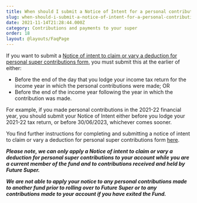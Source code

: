 ```yaml
---
title: When should I submit a Notice of Intent for a personal contribution?
slug: when-should-i-submit-a-notice-of-intent-for-a-personal-contribution
date: 2021-11-14T21:28:44.000Z
category: Contributions and payments to your super
order: 18
layout: @layouts/FaqPage
---
```


If you want to submit a [Notice of intent to claim or vary a deduction for personal super contributions form](http://www.ato.gov.au/uploadedFiles/Content/SPR/downloads/n71121-11-2014_js33406_w.pdf), you must submit this at the earlier of either:

- Before the end of the day that you lodge your income tax return for the income year in which the personal contributions were made; OR
- Before the end of the income year following the year in which the contribution was made.

For example, if you made personal contributions in the 2021-22 financial year, you should submit your Notice of Intent either before you lodge your 2021-22 tax return, or before 30/06/2023, whichever comes sooner.

You find further instructions for completing and submitting a notice of intent to claim or vary a deduction for personal super contributions form [here](https://www.ato.gov.au/Individuals/Super/In-detail/Growing-your-super/Claiming-deductions-for-personal-super-contributions/?page=2#When_to_give_your_notice_of_intent).

**_Please note, we can only apply a Notice of intent to claim or vary a deduction for personal super contributions to your account while you are a current member of the fund and to contributions received and held by Future Super._**

**_We are not able to apply your notice to any personal contributions made to another fund prior to rolling over to Future Super or to any contributions made to your account if you have exited the Fund._**
